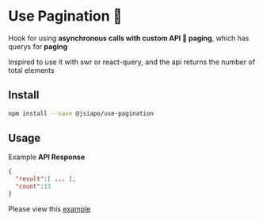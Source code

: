 # Use Pagination 📖

Hook for using **asynchronous calls with custom API 🚧 paging**, which has querys for **paging**

Inspired to use it with swr or react-query, and the api returns the number of total elements

## Install

```sh
npm install --save @jsiapo/use-pagination
```

## Usage

Example **API Response**

```json
{
  "result":[ ... ],
  "count":13
}
```

Please view this [example](https://github.com/JSiapo/use-pagination/blob/master/src/components/Test.tsx)
